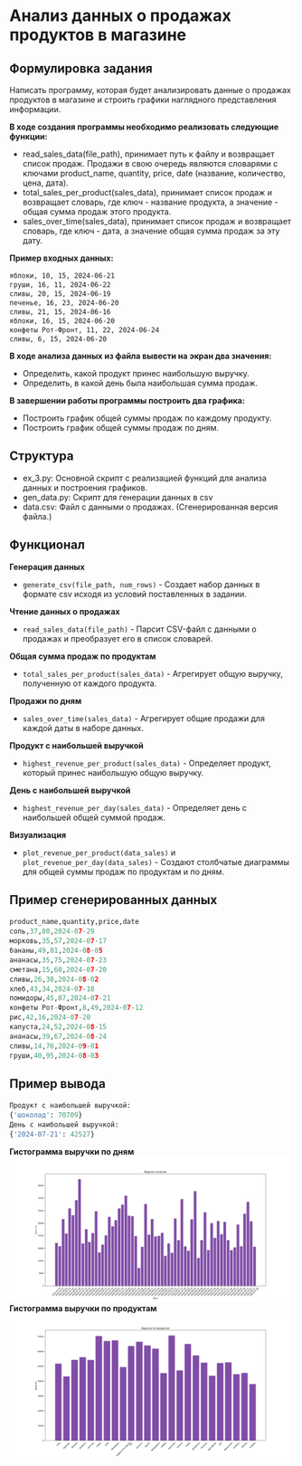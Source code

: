 # Анализ данных о продажах продуктов в магазине
## Формулировка задания
Написать программу, которая будет анализировать данные о продажах продуктов в магазине и строить графики наглядного представления информации.

**В ходе создания программы необходимо реализовать следующие функции:**

* read_sales_data(file_path), принимает путь к файлу и возвращает список продаж. Продажи в свою очередь являются словарями с ключами product_name, quantity, price, date (название, количество, цена, дата).
* total_sales_per_product(sales_data), принимает список продаж и возвращает словарь, где ключ - название продукта, а значение - общая сумма продаж этого продукта.
* sales_over_time(sales_data), принимает список продаж и возвращает словарь, где ключ - дата, а значение общая сумма продаж за эту дату.

**Пример входных данных:**
```
яблоки, 10, 15, 2024-06-21
груши, 16, 11, 2024-06-22
сливы, 20, 15, 2024-06-19
печенье, 16, 23, 2024-06-20
сливы, 21, 15, 2024-06-16
яблоки, 16, 15, 2024-06-20
конфеты Рот-Фронт, 11, 22, 2024-06-24
сливы, 6, 15, 2024-06-20
```

**В ходе анализа данных из файла вывести на экран два значения:**

* Определить, какой продукт принес наибольшую выручку.
* Определить, в какой день была наибольшая сумма продаж.
 
**В завершении работы программы построить два графика:**

* Построить график общей суммы продаж по каждому продукту.
* Построить график общей суммы продаж по дням. 

## Структура 
* ex_3.py: Основной скрипт с реализацией функций для анализа данных и построения графиков.
* gen_data.py: Скрипт для генерации данных в csv
* data.csv: Файл с данными о продажах. (Сгенерированная версия файла.)

## Функционал 
**Генерация данных**
- ```generate_csv(file_path, num_rows)``` - Создает набор данных в формате csv исходя из условий поставленных в задании.
  
**Чтение данных о продажах**
- ``read_sales_data(file_path)`` - Парсит CSV-файл с данными о продажах и преобразует его в список словарей.
  
**Общая сумма продаж по продуктам**
- ``total_sales_per_product(sales_data)`` - Агрегирует общую выручку, полученную от каждого продукта.
  
**Продажи по дням**
- ``sales_over_time(sales_data)`` - Агрегирует общие продажи для каждой даты в наборе данных.
  
**Продукт с наибольшей выручкой**
- ``highest_revenue_per_product(sales_data)`` - Определяет продукт, который принес наибольшую общую выручку.
  
**День с наибольшей выручкой**
- ``highest_revenue_per_day(sales_data)`` - Определяет день с наибольшей общей суммой продаж.
  
**Визуализация**
- ``plot_revenue_per_product(data_sales)`` и ``plot_revenue_per_day(data_sales)`` - Создают столбчатые диаграммы для общей суммы продаж по продуктам и по дням.

## Пример сгенерированных данных 
```Python
product_name,quantity,price,date
соль,37,80,2024-07-29
морковь,35,57,2024-07-17
бананы,49,81,2024-08-05
ананасы,35,75,2024-07-23
сметана,15,60,2024-07-20
сливы,26,38,2024-08-02
хлеб,43,34,2024-07-18
помидоры,45,87,2024-07-21
конфеты Рот-Фронт,8,49,2024-07-12
рис,42,16,2024-07-20
капуста,24,52,2024-08-15
ананасы,39,67,2024-08-24
сливы,14,76,2024-09-01
груши,40,95,2024-08-03
```
## Пример вывода

``` Python 
Продукт с наибольшей выручкой:
{'шоколад': 70709}
День с наибольшей выручкой:
{'2024-07-21': 42527} 
```
**Гистограмма выручки по дням**
![](Revenue_per_date.png)
**Гистограмма выручки по продуктам**
![](Revenue_per_product.png)
